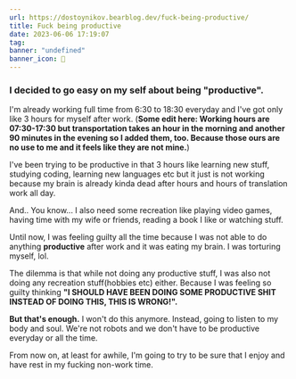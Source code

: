 ```yaml
---
url: https://dostoynikov.bearblog.dev/fuck-being-productive/
title: Fuck being productive
date: 2023-06-06 17:19:07
tag: 
banner: "undefined"
banner_icon: 🔖
---
```

### I decided to go easy on my self about being "productive".

I'm already working full time from 6:30 to 18:30 everyday and I've got only like 3 hours for myself after work. (**Some edit here: Working hours are 07:30-17:30 but transportation takes an hour in the morning and another 90 minutes in the evening so I added them, too. Because those ours are no use to me and it feels like they are not mine.**)

I've been trying to be productive in that 3 hours like learning new stuff, studying coding, learning new languages etc but it just is not working because my brain is already kinda dead after hours and hours of translation work all day.

And.. You know... I also need some recreation like playing video games, having time with my wife or friends, reading a book I like or watching stuff.

Until now, I was feeling guilty all the time because I was not able to do anything **productive** after work and it was eating my brain. I was torturing myself, lol.

The dilemma is that while not doing any productive stuff, I was also not doing any recreation stuff(hobbies etc) either. Because I was feeling so guilty thinking **"I SHOULD HAVE BEEN DOING SOME PRODUCTIVE SHIT INSTEAD OF DOING THIS, THIS IS WRONG!".**

**But that's enough.** I won't do this anymore. Instead, going to listen to my body and soul. We're not robots and we don't have to be productive everyday or all the time.

From now on, at least for awhile, I'm going to try to be sure that I enjoy and have rest in my fucking non-work time.